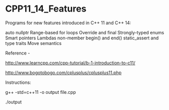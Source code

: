 # CPP11_14_Features
Programs for new features introduced in C++ 11 and C++ 14:

auto
nullptr
Range-based for loops
Override and final
Strongly-typed enums
Smart pointers 
Lambdas
non-member begin() and end()
static_assert and type traits
Move semantics

Reference -

http://www.learncpp.com/cpp-tutorial/b-1-introduction-to-c11/

http://www.bogotobogo.com/cplusplus/cplusplus11.php

Instructions:

g++ -std=c++11 -o output file.cpp

./output
